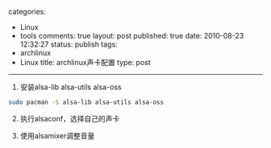 categories: 
  - Linux
  - tools
comments: true
layout: post
published: true
date: 2010-08-23 12:32:27
status: publish
tags: 
  - archlinux
  - Linux
title: archlinux声卡配置
type: post
---

1. 安装alsa-lib alsa-utils alsa-oss

```sh
sudo pacman -S alsa-lib alsa-utils alsa-oss
```

2. 执行alsaconf，选择自己的声卡

3. 使用alsamixer调整音量
